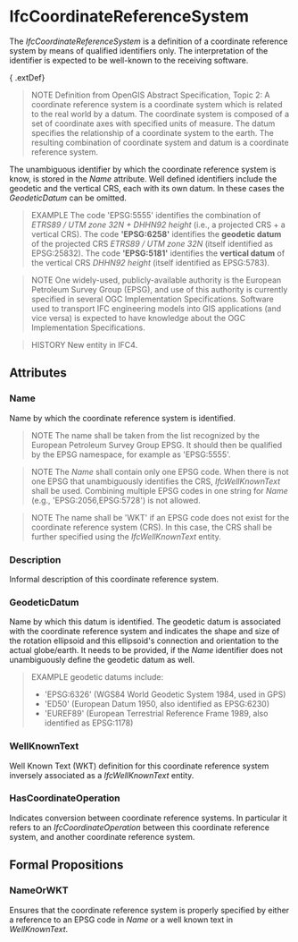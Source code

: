 # IfcCoordinateReferenceSystem

The _IfcCoordinateReferenceSystem_ is a definition of a coordinate reference system by means of qualified identifiers only. The interpretation of the identifier is expected to be well-known to the receiving software.

{ .extDef}
> NOTE  Definition from OpenGIS Abstract Specification, Topic 2:
> A coordinate reference system is a coordinate system which is related to the real world by a datum. The coordinate system is composed of a set of coordinate axes with specified units of measure. The datum specifies the relationship of a coordinate system to the earth. The resulting combination of coordinate system and datum is a coordinate reference system.

The unambiguous identifier by which the coordinate reference system is know, is stored in the _Name_ attribute. Well defined identifiers include the geodetic and the vertical CRS, each with its own datum. In these cases the _GeodeticDatum_ can be omitted.

> EXAMPLE  The code 'EPSG:5555' identifies the combination of *ETRS89 / UTM zone 32N + DHHN92 height* (i.e., a projected CRS + a vertical CRS). The code **'EPSG:6258'** identifies the **geodetic datum** of the projected CRS *ETRS89 / UTM zone 32N* (itself identified as EPSG:25832). The code **'EPSG:5181'** identifies the **vertical datum** of the vertical CRS *DHHN92 height* (itself identified as EPSG:5783).

> NOTE  One widely-used, publicly-available authority is the European Petroleum Survey Group (EPSG), and use of this authority is currently specified in several OGC Implementation Specifications. Software used to transport IFC engineering models into GIS applications (and vice versa) is expected to have knowledge about the OGC Implementation Specifications.

> HISTORY  New entity in IFC4.

## Attributes

### Name
Name by which the coordinate reference system is identified.
> NOTE  The name shall be taken from the list recognized by the European Petroleum Survey Group EPSG. It should then be qualified by the EPSG namespace, for example as 'EPSG:5555'.

> NOTE  The *Name* shall contain only one EPSG code. When there is not one EPSG that unambiguously identifies the CRS, _IfcWellKnownText_ shall be used. Combining multiple EPSG codes in one string for *Name* (e.g., 'EPSG:2056,EPSG:5728') is not allowed.

> NOTE  The name shall be 'WKT' if an EPSG code does not exist for the coordinate reference system (CRS). In this case, the CRS shall be further specified using the _IfcWellKnownText_ entity.

### Description
Informal description of this coordinate reference system.

### GeodeticDatum
Name by which this datum is identified. The geodetic datum is associated with the coordinate reference system and indicates the shape and size of the rotation ellipsoid and this ellipsoid's connection and orientation to the actual globe/earth. It needs to be provided, if the _Name_ identifier does not unambiguously define the geodetic datum as well.

> EXAMPLE  geodetic datums include:
>
> * 'EPSG:6326' (WGS84 World Geodetic System 1984, used in GPS)
> * 'ED50' (European Datum 1950, also identified as EPSG:6230)
> * 'EUREF89' (European Terrestrial Reference Frame 1989, also identified as EPSG:1178)

### WellKnownText

Well Known Text (WKT) definition for this coordinate reference system inversely associated as a _IfcWellKnownText_ entity.

### HasCoordinateOperation
Indicates conversion between coordinate reference systems. In particular it refers to an _IfcCoordinateOperation_ between this coordinate reference system, and another coordinate reference system.

## Formal Propositions

### NameOrWKT
Ensures that the coordinate reference system is properly specified by either a reference to an EPSG code in *Name* or a well known text in *WellKnownText*.
